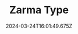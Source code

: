 ---
title: Zarma Type
url: https://zarmatype.com
date: "2024-03-24T16:01:49.675Z"
collection:
  - Foundry
type: Collections
kind: website
---